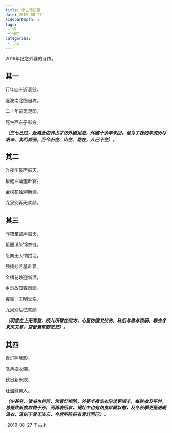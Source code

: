 ```yaml
---
title: 悼亡诗四首
date: 2019-08-27
sidebarDepth: 2
tags:
 - 诗
 - 悼亡
categories:
 - 日志
---
```



2019年纪念外婆的诗作。
<!-- more --> 

## 其一

行年四十近衰翁，

逐波南北伤自攻。

二十年前觅足印，

死生西东孑影穷。

***（三七已过，赴赣浙边界占才访外婆足迹，外婆十余年未回，但为了我的学资历尽艰辛、卖尽颜面，而今石在、山在、路在，人已不在）。***


## 其二

昨夜笙鼓声振天，

蛰醒泪涌羞赴宴。

金榜花烛迎新酒，

九泉别再无欢颜。


## 其三

昨夜笙鼓声振天，

蛰醒湿染锦衣裢。

忍向无人悄拭泪，

强掩悲苦羞赴宴。

金榜花烛迎新酒，

乡愁故知春风面。

挥霍一去明堂空，

九泉别后怯欢颜.

***（明堂在上无高堂，娇儿所寄在何方，心里彷徨又忧伤，秋后与谁与衷肠，春去冬来风又寒，空留衰草野茫茫）。***


## 其四

青灯照我影，

皓月捣衣深。

秋日新米炊，

灶温慰何人。




***（少甚穷，读书也刻苦，常青灯相陪，外婆半夜洗衣陪读更艰辛，每秋收及平时，总是炊新食取悦于孙，而再晚回家，锅灶中也有热食珍藏以慰，及冬秋季更是送暖温衣，温刻于骨无法忘，今后所陪只有青灯而已）。***


-2019-08-27  于占才